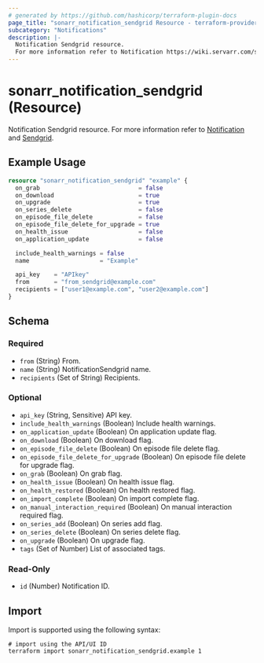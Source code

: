 ```yaml
---
# generated by https://github.com/hashicorp/terraform-plugin-docs
page_title: "sonarr_notification_sendgrid Resource - terraform-provider-sonarr"
subcategory: "Notifications"
description: |-
  Notification Sendgrid resource.
  For more information refer to Notification https://wiki.servarr.com/sonarr/settings#connect and Sendgrid https://wiki.servarr.com/sonarr/supported#sendgrid.
---
```


# sonarr_notification_sendgrid (Resource)

<!-- subcategory:Notifications -->
Notification Sendgrid resource.
For more information refer to [Notification](https://wiki.servarr.com/sonarr/settings#connect) and [Sendgrid](https://wiki.servarr.com/sonarr/supported#sendgrid).

## Example Usage

```terraform
resource "sonarr_notification_sendgrid" "example" {
  on_grab                            = false
  on_download                        = true
  on_upgrade                         = true
  on_series_delete                   = false
  on_episode_file_delete             = false
  on_episode_file_delete_for_upgrade = true
  on_health_issue                    = false
  on_application_update              = false

  include_health_warnings = false
  name                    = "Example"

  api_key    = "APIkey"
  from       = "from_sendgrid@example.com"
  recipients = ["user1@example.com", "user2@example.com"]
}
```

<!-- schema generated by tfplugindocs -->
## Schema

### Required

- `from` (String) From.
- `name` (String) NotificationSendgrid name.
- `recipients` (Set of String) Recipients.

### Optional

- `api_key` (String, Sensitive) API key.
- `include_health_warnings` (Boolean) Include health warnings.
- `on_application_update` (Boolean) On application update flag.
- `on_download` (Boolean) On download flag.
- `on_episode_file_delete` (Boolean) On episode file delete flag.
- `on_episode_file_delete_for_upgrade` (Boolean) On episode file delete for upgrade flag.
- `on_grab` (Boolean) On grab flag.
- `on_health_issue` (Boolean) On health issue flag.
- `on_health_restored` (Boolean) On health restored flag.
- `on_import_complete` (Boolean) On import complete flag.
- `on_manual_interaction_required` (Boolean) On manual interaction required flag.
- `on_series_add` (Boolean) On series add flag.
- `on_series_delete` (Boolean) On series delete flag.
- `on_upgrade` (Boolean) On upgrade flag.
- `tags` (Set of Number) List of associated tags.

### Read-Only

- `id` (Number) Notification ID.

## Import

Import is supported using the following syntax:

```shell
# import using the API/UI ID
terraform import sonarr_notification_sendgrid.example 1
```
